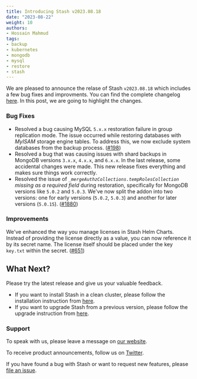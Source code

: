 ```yaml
---
title: Introducing Stash v2023.08.18
date: "2023-08-22"
weight: 10
authors:
- Hossain Mahmud
tags:
- backup
- kubernetes
- mongodb
- mysql
- restore
- stash
---
```


We are pleased to announce the relase of Stash `v2023.08.18` which includes a few bug fixes and improvments. You can find the complete changelog [here](https://github.com/stashed/CHANGELOG/blob/master/releases/v2023.08.18/README.md). In this post, we are going to highlight the changes.

### Bug Fixes
- Resolved a bug causing MySQL `5.x.x` restoration failure in group replication mode. The issue occurred while restoring databases with *MyISAM* storage engine tables. To address this, we now exclude system databases from the backup process.
  ([#198](https://github.com/stashed/mysql/pull/716))
- Resolved a bug that was causing issues with shard backups in MongoDB versions `3.x.x`, `4.x.x`, and `6.x.x`. In the last release, some accidental changes were made. This new release fixes everything and makes sure things work correctly.
- Resolved the issue of *`_mergeAuthzCollections.tempRolesCollection` missing as a required field* during restoration, specifically for MongoDB versions like `5.0.2` and `5.0.3`. We've now split the addon into two versions: one for early versions (`5.0.2`, `5.0.3`) and another for later versions (`5.0.15`). ([#1880](https://github.com/stashed/mongodb/pull/1880))

### Improvements

We've enhanced the way you manage licenses in Stash Helm Charts. Instead of providing the license directly as a value, you can now reference it by its secret name. The license itself should be placed under the key `key.txt` within the secret. ([#651](https://github.com/kubedb/installer/pull/651))

## What Next?

Please try the latest release and give us your valuable feedback.

- If you want to install Stash in a clean cluster, please follow the installation instruction from [here](https://stash.run/docs/v2023.03.20/setup/).
- If you want to upgrade Stash from a previous version, please follow the upgrade instruction from [here](https://stash.run/docs/v2023.03.20/setup/upgrade/).

### Support

To speak with us, please leave a message on [our website](https://appscode.com/contact/).

To receive product announcements, follow us on [Twitter](https://twitter.com/KubeStash).

If you have found a bug with Stash or want to request new features, please [file an issue](https://github.com/stashed/project/issues/new).
